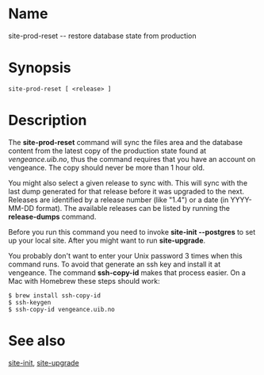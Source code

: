 # Name

site-prod-reset -- restore database state from production

# Synopsis

    site-prod-reset [ <release> ]

# Description

The **site-prod-reset** command will sync the files area and the database content
from the latest copy of the production state found at *vengeance.uib.no*, thus the command
requires that you have an account on vengeance.  The copy should never be more than 1 hour
old.

You might also select a given release to sync with.  This will sync with the
last dump generated for that release before it was upgraded to the next.
Releases are identified by a release number (like "1.4") or a date (in YYYY-MM-DD format).
The available releases can be listed by running the **release-dumps** command.

Before you run this command you need to invoke **site-init --postgres** to set up your local site.
After you might want to run **site-upgrade**.

You probably don't want to enter your Unix password 3 times when this command runs.
To avoid that generate an ssh key and install it at vengeance.  The command **ssh-copy-id**
makes that process easier.  On a Mac with Homebrew these steps should work:

    $ brew install ssh-copy-id
    $ ssh-keygen
    $ ssh-copy-id vengeance.uib.no


# See also

[site-init](site-init.html), [site-upgrade](site-upgrade.html)

